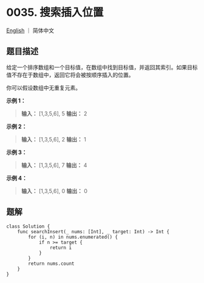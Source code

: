 # 0035. 搜索插入位置

[English](./README.md) ｜ 简体中文



## 题目描述

给定一个排序数组和一个目标值，在数组中找到目标值，并返回其索引。如果目标值不存在于数组中，返回它将会被按顺序插入的位置。

你可以假设数组中无重复元素。

**示例 1：**

>**输入：** [1,3,5,6], 5
>**输出：** 2

**示例 2：**

>**输入：** [1,3,5,6], 2
>**输出：** 1

**示例 3：**

>**输入：** [1,3,5,6], 7
>**输出：** 4

**示例 4：**

>**输入：** [1,3,5,6], 0
>**输出：** 0



## 题解

```
class Solution {
    func searchInsert(_ nums: [Int], _ target: Int) -> Int {
        for (i, n) in nums.enumerated() {
            if n >= target {
                return i
            }
        }
        return nums.count
    }
}
```

